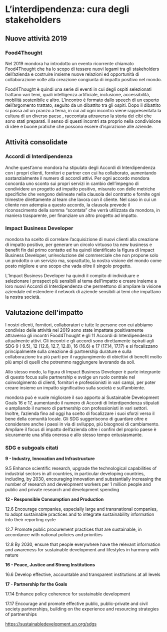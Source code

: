 # L’interdipendenza: cura degli stakeholders

## Nuove attività 2019

### Food4Thought

Nel 2019 mondora ha introdotto un evento ricorrente chiamato Food4Thought che ha lo scopo di tessere nuovi legami tra gli stakeholders dell’azienda e costruire insieme nuove relazioni ed opportunità di collaborazione volte alla creazione congiunta di impatto positivo nel mondo.

Food4Thought è quindi una serie di eventi in cui degli ospiti selezionati trattano vari temi, quali intelligenza artificiale, inclusione, accessibilità, mobilità sostenibile e altro. L’incontro è formato dallo speech di un esperto dell’argomento trattato, seguito da un dibattito tra gli ospiti. Dopo il dibattito si passa ad un pranzo a tema, in cui ad ogni incontro viene rappresentata la cultura di un diverso paese , raccontata attraverso la storia dei cibi che sono stati preparati. Il senso di questi incontri sta proprio nella condivisione di idee e buone pratiche che possono essere d’ispirazione alle aziende. 

## Attività consolidate

### Accordi di Interdipendenza

Anche quest’anno mondora ha stipulato degli Accordi di Interdipendenza con i propri clienti, fornitori e partner con cui ha collaborato, aumentando sostanzialmente il numero di accordi attivi. Per ogni accordo mondora concorda uno sconto sui propri servizi in cambio dell’impegno di condividere un progetto ad impatto positivo, misurato con delle metriche specifiche che vengono delineate nella clausola del contratto e fornite ogni trimestre direttamente al team che lavora con il cliente. Nel caso in cui un cliente non adempia a questo accordo, la clausola prevede il riconoscimento della somma “scontata” che verrà utilizzata da mondora, in maniera trasparente, per finanziare un altro progetto ad impatto. 

### Impact Business Developer

mondora ha scelto di correlare l’acquisizione di nuovi clienti alla creazione di impatto positivo, per generare un circolo virtuoso tra new business e benefit fin dal primo contatto ed ha quindi identificato la figura di Impact Business Developer, un’evoluzione del commerciale che non propone solo un prodotto o un servizio ma, soprattutto, la nostra visione del mondo come posto migliore e uno scopo che vada oltre il singolo progetto.

L’Impact Business Developer ha quindi il compito di individuare e selezionare i prospect più sensibili al tema dell’impatto e creare insieme a loro nuovi Accordi di Interdipendenza che permettono di ampliare la visione aziendale ed estendere il network di aziende sensibili ai temi che impattano la nostra società.

## Valutazione dell'impatto

I nostri clienti, fornitori, collaboratori e tutte le persone con cui abbiamo condiviso delle attività nel 2019 sono state impattate positivamente attraverso gli incontri Food4Thought e gli 11 Accordi di Interdipendenza attualmente attivi. Gli incontri e gli accordi sono direttamente ispirati agli SDG 9 ( 9.5), 12 (12.6, 12.7, 12.8), 16 (16.6) e 17 (17.14, 17.17) e si focalizzano principalmente sulla creazione di partnership durature e sulla collaborazione tra più parti per il raggiungimento di obiettivi di benefit molto più ampi di quelli che potremmo raggiungere lavorando da soli. 

Allo stesso modo, la figura di Impact Business Developer è parte integrante di questo focus sulle partnership e svolge un ruolo centrale nel coinvolgimento di clienti, fornitori e professionisti in vari campi, per poter creare insieme un impatto significativo sulla società e sull’ambiente. 

mondora può e vuole migliorare il suo apporto ai Sustainable Development Goals 16 e 17, aumentando il numero di Accordi di Interdipendenza stipulati e ampliando il numero di partnership con professionisti in vari settori. Inoltre, l’azienda fino ad oggi ha scelto di focalizzare i suoi sforzi verso il bene della comunità locale. Gli SDG suggeriscono di guardare oltre e considerare anche i paesi in via di sviluppo, più bisognosi di cambiamento. Ampliare il focus di impatto dell’azienda oltre i confini del proprio paese è sicuramente una sfida onerosa e allo stesso tempo entusiasmante. 

### SDG e subgoals citati

**9 - Industry, Innovation and Infrastructure**

9.5 Enhance scientific research, upgrade the technological capabilities of industrial sectors in all countries, in particular developing countries, including, by 2030, encouraging innovation and substantially increasing the number of research and development workers per 1 million people and public and private research and development spending

**12 - Responsible Consumption and Production**

12.6 Encourage companies, especially large and transnational companies, to adopt sustainable practices and to integrate sustainability information into their reporting cycle

12.7 Promote public procurement practices that are sustainable, in accordance with national policies and priorities

12.8 By 2030, ensure that people everywhere have the relevant information and awareness for sustainable development and lifestyles in harmony with nature

**16 - Peace, Justice and Strong Institutions**

16.6 Develop effective, accountable and transparent institutions at all levels

**17 - Partnership for the Goals**

17.14 Enhance policy coherence for sustainable development

17.17 Encourage and promote effective public, public-private and civil society partnerships, building on the experience and resourcing strategies of partnerships

https://sustainabledevelopment.un.org/sdgs
